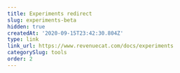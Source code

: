 ```yaml
---
title: Experiments redirect
slug: experiments-beta
hidden: true
createdAt: '2020-09-15T23:42:30.804Z'
type: link
link_url: https://www.revenuecat.com/docs/experiments
categorySlug: tools
order: 2
---
```


